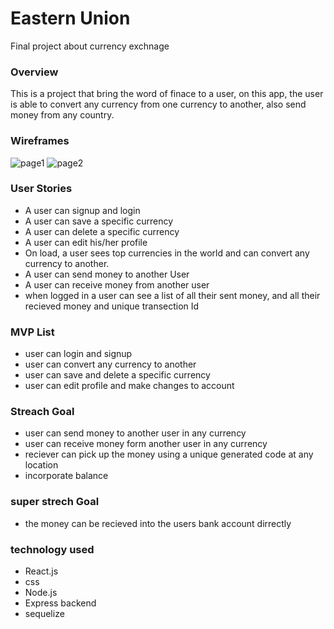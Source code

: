 # Eastern Union 
Final project about currency exchnage 

### Overview 
This is a project that bring the word of finace to a user, on this app, the user is able to convert any currency from one currency to another, also send money from any country.

### Wireframes

![page1](eastern_unionWireframe/page1)
![page2](eastern_unionWireframe/page2)

### User Stories
- A user can signup and login
- A user can save a specific currency
- A user can delete a specific currency 
- A user can edit his/her profile 
- On load, a user sees top currencies in the world and can convert any currency to another.
- A user can send money to another User 
- A user can receive money from another user 
- when logged in a user can see a list of all their sent money, and all their recieved money and unique transection Id 

### MVP List

- user can login and signup
- user can convert any currency to another 
- user can save and delete a specific currency
- user can edit profile and make changes to account


### Streach Goal

- user can send money to another user in any currency 
- user can receive money form another user in any currency 
- reciever can pick up the money using a unique generated code at any location
- incorporate balance 

### super strech Goal
- the money can be recieved into the users bank account dirrectly 

### technology used 
- React.js
- css
- Node.js
- Express backend
- sequelize 
